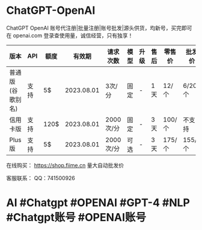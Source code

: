 # ChatGPT-OpenAI
ChatGPT OpenAI 账号代注册|批量注册|账号批发|源头供货，均新号，买完即可在 openai.com 登录查使用量，诚信经营，只有独享！


| 版本 | API | 额度 | 有效期 | 请求次数 | 模型 | 升级 | 售后 | 零售价 | 批发价 |
| --- | --- | --- | --- | --- | --- | --- | --- | --- | --- |
| 普通版(谷歌别名) | 支持 | 5$ | 2023.08.01 | 3次/分 | 固定 | - | 1天 | 12/个 | 6/20个 |
| 信用卡版 | 支持 | 120$ | 2023.08.01 | 2000次/分 | 固定 | - | 3天 | 100/个 | 不支持 |
| Plus版 | 支持 | 5$ | 2023.08.01 | 2000次/分 | 可选 | - | 3天 | 175/个 | 155/5个 |

在线购买： https://shop.fiime.cn   量大自动批发价

客服联系：
QQ：741500926

# AI #Chatgpt #OPENAI #GPT-4 #NLP #Chatgpt账号 #OPENAI账号
